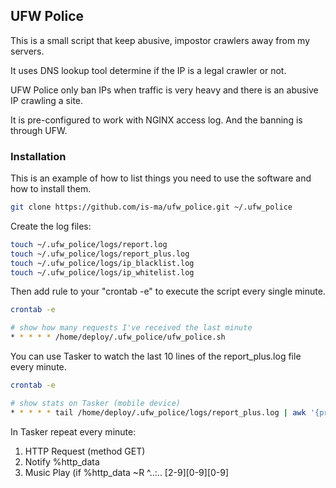 <!-- GETTING STARTED -->
## UFW Police

This is a small script that keep abusive, impostor crawlers away from my servers.

It uses DNS lookup tool determine if the IP is a legal crawler or not.

UFW Police only ban IPs when traffic is very heavy and there is an abusive IP crawling a site.

It is pre-configured to work with NGINX access log. And the banning is through UFW. 


### Installation

This is an example of how to list things you need to use the software and how to install them.
  ```sh
git clone https://github.com/is-ma/ufw_police.git ~/.ufw_police
  ```

Create the log files:

  ```sh
touch ~/.ufw_police/logs/report.log
touch ~/.ufw_police/logs/report_plus.log
touch ~/.ufw_police/logs/ip_blacklist.log
touch ~/.ufw_police/logs/ip_whitelist.log
  ```
  
Then add rule to your "crontab -e" to execute the script every single minute.

  ```sh
crontab -e
  
# show how many requests I've received the last minute
* * * * * /home/deploy/.ufw_police/ufw_police.sh
  ```

You can use Tasker to watch the last 10 lines of the report_plus.log file every minute.

  ```sh
crontab -e

# show stats on Tasker (mobile device)
* * * * * tail /home/deploy/.ufw_police/logs/report_plus.log | awk '{print $2,$3,"hits [" $4 ", " $NF "]"}' | tac > /home/YOUR_USER/YOUR_WEB_FOLDER/.../public/lastminuteplus.txt
  ```

In Tasker repeat every minute:

1) HTTP Request (method GET)
2) Notify %http_data
3) Music Play (if %http_data ~R ^..:.. [2-9][0-9][0-9]
